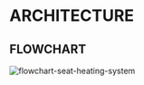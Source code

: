 # ARCHITECTURE

## FLOWCHART

![flowchart-seat-heating-system](https://user-images.githubusercontent.com/101494192/164648809-cc16a2a3-eb4a-4a9d-9963-705195fcfbd5.jpg)
